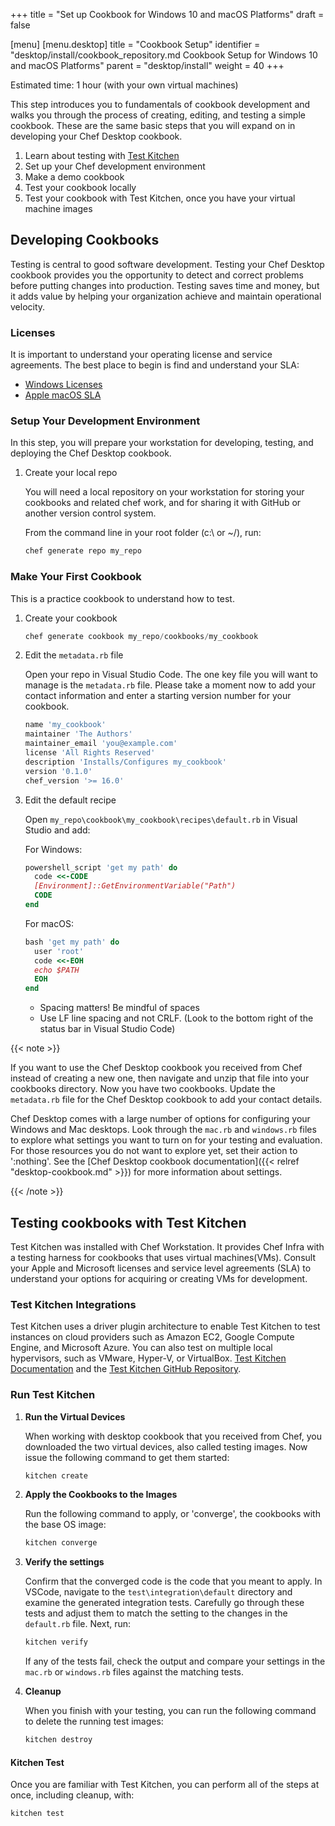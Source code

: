 +++
title = "Set up Cookbook for Windows 10 and macOS Platforms"
draft = false

[menu]
  [menu.desktop]
    title = "Cookbook Setup"
    identifier = "desktop/install/cookbook_repository.md Cookbook Setup for Windows 10 and macOS Platforms"
    parent = "desktop/install"
    weight = 40
+++

Estimated time: 1 hour (with your own virtual machines)

This step introduces you to fundamentals of cookbook development and walks you through the process of creating, editing, and testing a simple cookbook. These are the same basic steps that you will expand on in developing your Chef Desktop cookbook.

1. Learn about testing with [Test Kitchen](https://docs.chef.io/workstation/kitchen/)
1. Set up your Chef development environment
1. Make a demo cookbook
1. Test your cookbook locally
1. Test your cookbook with Test Kitchen, once you have your virtual machine images

## Developing Cookbooks

Testing is central to good software development. Testing your Chef Desktop cookbook provides you the opportunity to detect and correct problems before putting changes into production. Testing saves time and money, but it adds value by helping your organization achieve and maintain operational velocity.

### Licenses

It is important to understand your operating license and service agreements.
The best place to begin is find and understand your SLA:

* [Windows Licenses](https://www.microsoft.com/licensing/default)
* [Apple macOS SLA](https://www.apple.com/legal/sla/)

### Setup Your Development Environment

In this step, you will prepare your workstation for developing, testing, and deploying the Chef Desktop cookbook.

1. Create your local repo

    You will need a local repository on your workstation for storing your cookbooks and related chef work, and for sharing it with GitHub or another version control system.

    From the command line in your root folder (c:\ or ~/), run:

    ```powershell
    chef generate repo my_repo
    ```

### Make Your First Cookbook

  This is a practice cookbook to understand how to test.

1. Create your cookbook

    ```powershell
    chef generate cookbook my_repo/cookbooks/my_cookbook
    ```

1. Edit the `metadata.rb` file

    Open your repo in Visual Studio Code. The one key file you will want to manage is the `metadata.rb` file. Please take a moment now to add your contact information and enter a starting version number for your cookbook.

    ```powershell
    name 'my_cookbook'
    maintainer 'The Authors'
    maintainer_email 'you@example.com'
    license 'All Rights Reserved'
    description 'Installs/Configures my_cookbook'
    version '0.1.0'
    chef_version '>= 16.0'
    ```

1. Edit the default recipe

   Open `my_repo\cookbook\my_cookbook\recipes\default.rb` in Visual Studio and add:

    For Windows:

    ```ruby
    powershell_script 'get my path' do
      code <<-CODE
      [Environment]::GetEnvironmentVariable("Path")
      CODE
    end
    ```

    For macOS:

    ```ruby
    bash 'get my path' do
      user 'root'
      code <<-EOH
      echo $PATH
      EOH
    end
    ```

    * Spacing matters! Be mindful of spaces
    * Use LF line spacing and not CRLF. (Look to the bottom right of the status bar in Visual Studio Code)

{{< note >}}

If you want to use the Chef Desktop cookbook you received from Chef instead of creating a new one, then navigate and unzip that file into your cookbooks directory. Now you have two cookbooks. Update the `metadata.rb` file for the Chef Desktop cookbook to add your contact details.

Chef Desktop comes with a large number of options for configuring your Windows and Mac desktops. Look through the `mac.rb` and `windows.rb` files to explore what settings you want to turn on for your testing and evaluation. For those resources you do not want to explore yet, set their action to ':nothing'. See the [Chef Desktop cookbook documentation]({{< relref "desktop-cookbook.md" >}}) for more information about settings.

{{< /note >}}

## Testing cookbooks with Test Kitchen

Test Kitchen was installed with Chef Workstation. It provides Chef Infra with a testing harness for cookbooks that uses virtual machines(VMs). Consult your Apple and Microsoft licenses and service level agreements (SLA) to understand your options for acquiring or creating VMs for development.

### Test Kitchen Integrations

Test Kitchen uses a driver plugin architecture to enable Test Kitchen to test instances on cloud providers such as Amazon EC2, Google Compute Engine, and Microsoft Azure. You can also test on multiple local hypervisors, such as VMware, Hyper-V, or VirtualBox. [Test Kitchen Documentation](https://docs.chef.io/workstation/kitchen/) and the [Test Kitchen GitHub Repository](https://github.com/test-kitchen).

### Run Test Kitchen

1. **Run the Virtual Devices**

    When working with desktop cookbook that you received from Chef, you downloaded the two virtual devices, also called testing images. Now issue the following command to get them started:

    ```powershell
    kitchen create
    ```

1. **Apply the Cookbooks to the Images**

    Run the following command to apply, or 'converge', the cookbooks with the base OS image:

    ```powershell
    kitchen converge
    ```

1. **Verify the settings**

    Confirm that the converged code is the code that you meant to apply. In VSCode, navigate to the `test\integration\default` directory and examine the generated integration tests. Carefully go through these tests and adjust them to match the setting to the changes in the `default.rb` file. Next, run:

    ```powershell
    kitchen verify
    ```

    If any of the tests fail, check the output and compare your settings in the `mac.rb` or `windows.rb` files against the matching tests.

1. **Cleanup**

    When you finish with your testing, you can run the following command to delete the running test images:

    ```powershell
    kitchen destroy
    ```

#### Kitchen Test

Once you are familiar with Test Kitchen, you can perform all of the steps at once, including cleanup, with:

  ```powershell
  kitchen test
  ```
